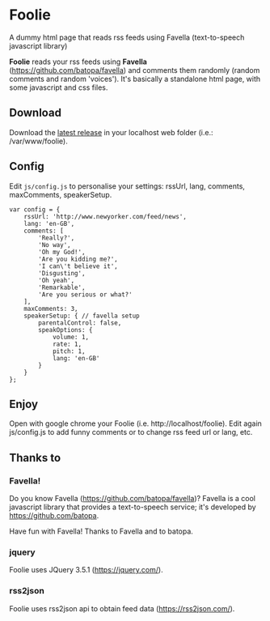 # Foolie
A dummy html page that reads rss feeds using Favella (text-to-speech javascript library)

**Foolie** reads your rss feeds using **Favella** (https://github.com/batopa/favella) and comments them randomly (random comments and random 'voices').
It's basically a standalone html page, with some javascript and css files.

## Download

Download the [latest release](https://github.com/didoda/foolie/releases) in your localhost web folder (i.e.: /var/www/foolie).

## Config

Edit ```js/config.js``` to personalise your settings: rssUrl, lang, comments, maxComments, speakerSetup.
```
var config = {
    rssUrl: 'http://www.newyorker.com/feed/news',
    lang: 'en-GB',
    comments: [
        'Really?',
        'No way',
        'Oh my God!',
        'Are you kidding me?',
        'I can\'t believe it',
        'Disgusting',
        'Oh yeah',
        'Remarkable',
        'Are you serious or what?'
    ],
    maxComments: 3,
    speakerSetup: { // favella setup
        parentalControl: false,
        speakOptions: {
            volume: 1,
            rate: 1,
            pitch: 1,
            lang: 'en-GB'
        }
    }
};
```

## Enjoy

Open with google chrome your Foolie (i.e. http://localhost/foolie).
Edit again js/config.js to add funny comments or to change rss feed url or lang, etc.

## Thanks to 

### Favella!

Do you know Favella (https://github.com/batopa/favella)?
Favella is a cool javascript library that provides a text-to-speech service; it's developed by https://github.com/batopa.

Have fun with Favella!
Thanks to Favella and to batopa.

### jquery

Foolie uses JQuery 3.5.1 (https://jquery.com/).

### rss2json

Foolie uses rss2json api to obtain feed data (https://rss2json.com/).